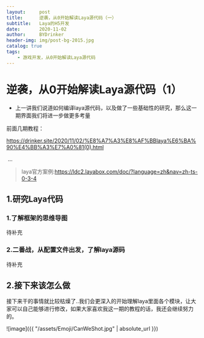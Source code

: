 ```yaml
---
layout:     post
title:      逆袭，从0开始解读Laya源代码（一）
subtitle:   Laya的H5开发
date:       2020-11-02
author:     BYDrinker
header-img: img/post-bg-2015.jpg
catalog: true
tags:
    - 游戏开发，从0开始解读Laya源代码
---
```



# 逆袭，从0开始解读Laya源代码（1）



* 上一讲我们说道如何编译laya源代码，以及做了一些基础性的研究，那么这一期界面我们将进一步做更多考量

前面几期教程：

 https://drinker.site/2020/11/02/%E8%A7%A3%E8%AF%BBlaya%E6%BA%90%E4%BB%A3%E7%A0%81(0).html 

​						...

> laya官方案例:https://ldc2.layabox.com/doc/?language=zh&nav=zh-ts-0-3-4





## 1.研究Laya代码

### 1.了解框架的思维导图

待补充

###  2.二番战，从配置文件出发，了解laya源码

待补充

## 2.接下来该怎么做

接下来干的事情就比较枯燥了..我们会更深入的开始理解laya里面各个模块，让大家可以自己能够进行修改，如果大家喜欢我这一期的教程的话，我还会继续努力的。

![image]({{ "/assets/Emoji/CanWeShot.jpg" | absolute_url }})